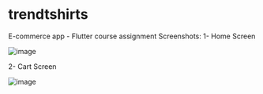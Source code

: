 # trendtshirts

E-commerce app - Flutter course assignment
Screenshots:
1- Home Screen

![image](https://github.com/user-attachments/assets/6ad08b52-f0da-456e-837f-051d6999caa3)

2- Cart Screen

![image](https://github.com/user-attachments/assets/c87c8283-74cb-447d-82a4-da827ba6e817)

